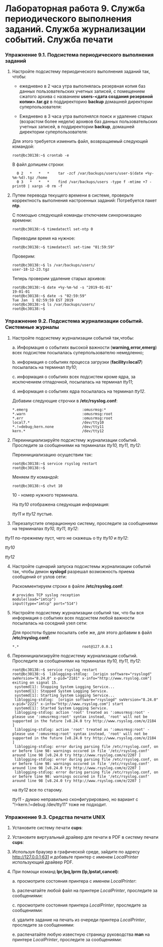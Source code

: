 # Лабораторная работа 9. Служба периодического выполнения заданий. Служба журнализации событий. Служба печати
### Упражнение 9.1. Подсистема периодического выполнения заданий
1. Настройте подсистему периодического выполнения заданий так, чтобы:
    - ежедневно в 2 часа утра выполнялась резервная копия баз данных пользовательских учетных записей, с помещением сжатого архива c названием **users-<дата создания резервной копии>.tar.gz** в поддиректорию **backup** домашней директории суперпользователя:

    - Ежедневно в 3 часа утра выполнялся поиск и удаление старых (возрастом более недели) архивов баз данных пользовательских учетных записей, в поддиректории **backup**, домашней директории суперпользователя:
  
    Для этого требуется изменить файл, возвращаемый следующей командой:
    ```console
    root@bc30138:~$ crontab -e
    ```
    
    В файл допишем строки:
    ```console
      0 2   *   *   *    tar -zcf /var/backups/users/user-$(date +%y-%m-%d).tgz /home
      0 3   *   *   *    find /var/backups/users -type f -mtime +7 -print0 | xargs -0 rm -f  
    ```

2. Путем перевода текущего времени в системе, проверьте корректность выполнения настроенных заданий:
    Потребуется пакет **ntp**.

    С помощью следующей команды отключаем синхронизацию времени:
    ```console
    root@bc30138:~$ timedatectl set-ntp 0
    ```

    Переводим время на нужное: 
    ```console
    root@bc30138:~$ timedatectl set-time "01:59:59"
    ```

    Проверим:
    ```console
    root@bc30138:~$ ls /var/backups/users/
    user-18-12-23.tgz
    ```

    Теперь проверим удаление старых архивов:
    ```console
    root@bc30138:~$ date +%y-%m-%d -s "2019-01-01"
    19-01-01
    root@bc30138:~$ date -s "02:59:59"
    Tue Jan  1 02:59:59 EST 2019
    root@bc30138:~$ ls /var/backups/users/
    root@bc30138:~$ 
    ```

### Упражнение 9.2. Подсистема журнализации событий. Системные журналы
1. Настройте подсистему журнализации событий так,чтобы:

    a. Информация о событиях высокой важности (**warning,error,emerg**) всех подсистем посылалась суперпользователю немедленно;

    b. информация о событиях процесса загрузки (**facility=local7**) посылалась на терминал *tty10*;
    
    c. информация о событиях всех подсистем кроме ядра, за исключением отладочной, посылалась на терминал *tty11*;

    d. информация о событиях ядра посылалась на терминал *tty12*.

    Добавим следующие строчки в **/etc/rsyslog.conf**:
   ```console
   *.emerg                         :omusrmsg:*
   *.warn                          :omusrmsg:root
   *.err                           :omusrmsg:root
   local7.*                        /dev/tty10
   *.!=debug;kern.none             /dev/tty11
   kern.*                          /dev/tty12
   ```

2. Переинициализируйте подсистему журнализации событий. Проследите за сообщениями на терминалах *tty10, tty11, tty12*:
   
   Переинициализацию осуществим так:
   ```console
   root@bc30138:~$ service rsyslog restart
   root@bc30138:~$ 
   ```

   Меняем *tty* командой:
   ```console
   root@bc30138:~$ chvt 10
   ```
   10 - номер нужного терминала.


   На *tty10* отображена следующая информация:

   <!-- ![tty10f](https://github.com/BC30138/Studying/blob/master/ADMIN/Labs/Screens/tty10f.png?raw=true)  -->

   *tty11* и *tty12* пустые.

3. Перезапустите операционную систему, проследите за сообщениями на терминалах *tty10, tty11, tty12*:

  *tty11* по-прежнему пуст, чего не скажешь о tty *tty10* и *tty12*:

   *tty10*
  <!-- ![tty10s](https://github.com/BC30138/Studying/blob/master/ADMIN/Labs/Screens/tty10s.png?raw=true) -->

   *tty12*
  <!-- ![tty12s](https://github.com/BC30138/Studying/blob/master/ADMIN/Labs/Screens/tty12s.png?raw=true) -->

4. Настройте сценарий запуска подсистемы журнализации событий так, чтобы демон **syslogd** разрешал возможность приема сообщений от узлов сети:

   Раскомментируем строки в файле **/etc/rsyslog.conf**:
   ```console
   # provides TCP syslog reception
   module(load="imtcp")
   input(type="imtcp" port="514")
   ```

5. Настройте подсистему журнализации событий так, что бы вся информация о событиях всех подсистем любой важности посылалась на соседний узел сети:

   Для простоты будем посылать себе же, для этого добавим в файл **/etc/rsyslog.conf**:
   ```console
   *.*                             root@127.0.0.1
   ```

6. Переинициализируйте подсистему журнализации событий. Проследите за сообщениями на терминалах *tty10, tty11, tty12*:

   ```console
   root@bc30138:~$ service rsyslog restart
   root@bc30138:~$  liblogging-stdlog:  [origin software="rsyslogd" swVersion="8.24.0" x-pid="2181" x-info="http://www.rsyslog.com"] exiting on signal 15.
    systemd[1]: Stopping System Logging Service...
    systemd[1]: Stopped System Logging Service.
    systemd[1]: Starting System Logging Service...
    liblogging-stdlog:  [origin software="rsyslogd" swVersion="8.24.0" x-pid="2221" x-info="http://www.rsyslog.com"] start
    systemd[1]: Started System Logging Service.
    liblogging-stdlog: action 'root' treated as ':omusrmsg:root' - please use ':omusrmsg:root' syntax instead, 'root' will not be supported in the future [v8.24.0 try http://www.rsyslog.com/e/2184 ]
    liblogging-stdlog: action 'root' treated as ':omusrmsg:root' - please use ':omusrmsg:root' syntax instead, 'root' will not be supported in the future [v8.24.0 try http://www.rsyslog.com/e/2184 ]
    liblogging-stdlog: error during parsing file /etc/rsyslog.conf, on or before line 98: warnings occured in file '/etc/rsyslog.conf' around line 98 [v8.24.0 try http://www.rsyslog.com/e/2207 ]
    liblogging-stdlog: error during parsing file /etc/rsyslog.conf, on or before line 98: warnings occured in file '/etc/rsyslog.conf' around line 98 [v8.24.0 try http://www.rsyslog.com/e/2207 ]
    liblogging-stdlog: error during parsing file /etc/rsyslog.conf, on or before line 98: warnings occured in file '/etc/rsyslog.conf' around line 98 [v8.24.0 try http://www.rsyslog.com/e/2207 ]
   ```

   на *tty12* все по старому. 
   
   *tty11* - думаю неправильно сконфигурировано, но вариант с "!=kern.!=debug          /dev/tty11" тоже не подходит.


### Упражнение 9.3. Средства печати UNIX
1. Установите систему печати **cups**:
   
2. Установите виртуальный драйвер для печати в PDF в систему печати **cups**:
   
3. Используя браузер в графической среде, зайдите по адресу http://127.0.0.1:631 и добавьте принтер с именем *LocalPrinter* использующий драйвер PDF.
   
4. При помощи команд **lpr,lpq,lprm (lp,lpstat,cancel)**:
   
    a. просмотрите состояния принтера с именем *LocalPrinter*:
    
    b. распечатайте любой файл на принтере *LocalPrinter*, проследите за сообщениями:
    
    c. просмотрите состояния принтера *LocalPrinter*, проследите за сообщениями:
    
    d. удалите задание на печать из очереди принтера *LocalPrinter*, проследите за сообщениями:

    e. распечатайте любую известную страницу руководства **man** на принтере *LocalPrinter*, проследите за сообщениями: